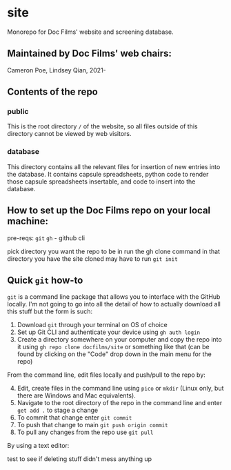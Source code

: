 # site

Monorepo for Doc Films' website and screening database.

## Maintained by Doc Films' web chairs:

Cameron Poe, Lindsey Qian, 2021-

## Contents of the repo

### public

This is the root directory `/` of the website, so all files outside of this directory cannot be viewed by web visitors.

### database

This directory contains all the relevant files for insertion of new entries into the database. It contains capsule spreadsheets, python code to render those capsule spreadsheets insertable, and code to insert into the database.



## How to set up the Doc Films repo on your local machine:
pre-reqs:
`git`
`gh` - github cli


pick directory you want the repo to be in
run the gh clone command in that directory
you have the site cloned
may have to run `git init`















## Quick  `git` how-to
`git` is a command line package that allows you to interface with the GitHub locally. I'm not going to go into all the detail of how to actually download all this stuff but the form is such:

1. Download `git` through your terminal on OS of choice
2. Set up Git CLI and authenticate your device using `gh auth login`
3. Create a directory somewhere on your computer and copy the repo into it using `gh repo clone docfilms/site` or something like that (can be found by clicking on the "Code" drop down in the main menu for the repo)

From the command line, edit files locally and push/pull to the repo by:

4. Edit, create files in the command line using `pico` or `mkdir` (Linux only, but there are Windows and Mac equivalents).
5. Navigate to the root directory of the repo in the command line and enter `get add .` to stage a change
6. To commit that change enter `git commit`
7. To push that change to main `git push origin commit`
8. To pull any changes from the repo use `git pull`

By using a text editor:

test to see if deleting stuff didn't mess anything up
